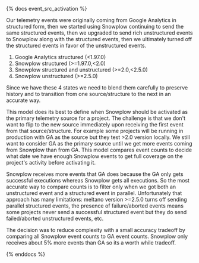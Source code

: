 {% docs event_src_activation %}

Our telemetry events were originally coming from Google Analytics in structured form, then we started using Snowplow continuing to send the same structured events, then we upgraded to send rich unstructured events to Snowplow along with the structured events, then we ultimately turned off the structured events in favor of the unstructured events.

1. Google Analytics structured (<1.97.0)
1. Snowplow structured (>=1.97.0,<2.0)
1. Snowplow structured and unstructured (>=2.0,<2.5.0)
1. Snowplow unstructured (>=2.5.0)

Since we have these 4 states we need to blend them carefully to preserve history and to transition from one source/structure to the next in an accurate way.

This model does its best to define when Snowplow should be activated as the primary telemetry source for a project.
The challenge is that we don't want to flip to the new source immediately upon receiving the first event from that source/structure.
For example some projects will be running in production with GA as the source but they test >2.0 version locally. We still want to consider GA as the primary source until we get more events coming from Snowplow than from GA. This model compares event counts to decide what date we have enough Snowplow events to get full coverage on the project's activity before activating it.

Snowplow receives more events that GA does because the GA only gets successful executions whereas Snowplow gets all executions. So the most accurate way to compare counts is to filter only when we got both an unstructured event and a structured event in parallel. Unfortunately that approach has many limitations: meltano version >=2.5.0 turns off sending parallel structured events, the presence of failure/aborted events means some projects never send a successful structured event but they do send failed/aborted unstructured events, etc.

The decision was to reduce complexity with a small accuracy tradeoff by comparing all Snowplow event counts to GA event counts. Snowplow only receives about 5% more events than GA so its a worth while tradeoff.

{% enddocs %}
